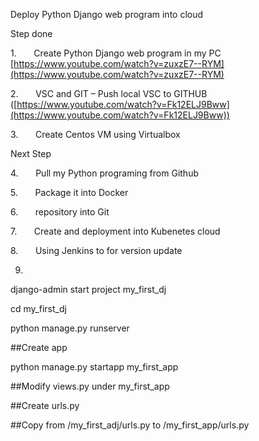 Deploy Python Django web program into cloud

Step done

1.      
Create Python Django web program in my PC [https://www.youtube.com/watch?v=zuxzE7--RYM](https://www.youtube.com/watch?v=zuxzE7--RYM)

2.      
VSC and GIT – Push local VSC to GITHUB ([https://www.youtube.com/watch?v=Fk12ELJ9Bww](https://www.youtube.com/watch?v=Fk12ELJ9Bww))

3.      
Create Centos VM using Virtualbox

Next Step

4.      
Pull my Python programing from Github 

5.      
Package it into Docker

6.      
repository into Git

7.      
Create and deployment into Kubenetes cloud

8.      
Using Jenkins to for version update

9.

django-admin start project my_first_dj

cd my_first_dj

python manage.py runserver

##Create app

python manage.py startapp my_first_app

  

##Modify views.py under my_first_app

##Create urls.py

##Copy from /my_first_adj/urls.py to /my_first_app/urls.py

